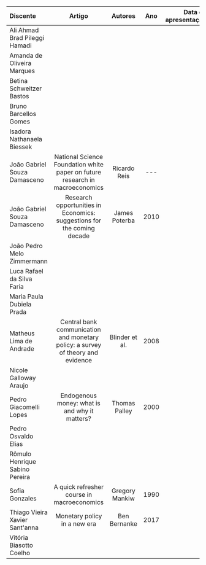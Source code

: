 | Discente | Artigo | Autores | Ano | Data de apresentação |
| :--- | :---: | :---: | :---: | ---: |
| Ali Ahmad Brad Pileggi Hamadi |  |  |  |  |
| Amanda de Oliveira Marques |  |  |  |  |
| Betina Schweitzer Bastos |  |  |  |  |
| Bruno Barcellos Gomes |  |  |  |  |
| Isadora Nathanaela Biessek |  |  |  |  |
| João Gabriel Souza Damasceno | National Science Foundation white paper on future research in macroeconomics | Ricardo Reis | --- |  |
| João Gabriel Souza Damasceno | Research opportunities in Economics: suggestions for the coming decade | James Poterba | 2010 |  |
| João Pedro Melo Zimmermann |  |  |  |  |
| Luca Rafael da Silva Faria |  |  |  |  |
| Maria Paula Dubiela Prada |  |  |  |  |
| Matheus Lima de Andrade | Central bank communication and monetary policy: a survey of theory and evidence | Blinder et al. | 2008 |  |
| Nicole Galloway Araujo |  |  |  |  |
| Pedro Giacomelli Lopes | Endogenous money: what is and why it matters? | Thomas Palley | 2000 |  |
| Pedro Osvaldo Elias |  |  |  |  |
| Rômulo Henrique Sabino Pereira |  |  |  |  |
| Sofia Gonzales | A quick refresher course in macroeconomics | Gregory Mankiw | 1990 |  |
| Thiago Vieira Xavier Sant'anna | Monetary policy in a new era | Ben Bernanke | 2017 |  |
| Vitória Biasotto Coelho |  |  |  |  |
